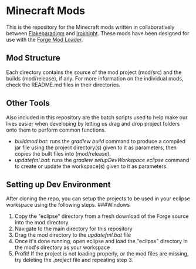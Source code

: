 Minecraft Mods
==============
This is the repository for the Minecraft mods written in collaboratively between [Flakeparadigm](https://flakeparadigm.com) and [Iroknight](https://github.com/Iroknight). These mods have been designed for use with the [Forge Mod Loader](http://minecraftforge.net).

Mod Structure
-------------
Each directory contains the source of the mod project (mod/src) and the builds (mod/release), if any. For more information on the individual mods, check the README.md files in their directories.

Other Tools
-----------
Also included in this repository are the batch scripts used to help make our lives easier when developing by letting us drag and drop project folders onto them to perform common functions.
- _buildmod.bat_: runs the _gradlew build_ command to produce a compiled jar file using the project directory(s) given to it as parameters, then copies the built files into (mod/release).
- _updatefml.bat_: runs the _gradlew setupDevWorkspace eclipse_ command to create or update the workspace(s) given to it as parameters.

Setting up Dev Environment
--------------------------
After cloning the repo, you can setup the projects to be used in your eclipse workspace using the following steps.
###Windows
1. Copy the "eclipse" directory from a fresh download of the Forge source into the mod directory
2. Navigate to the main directory for this repository
3. Drag the mod directory to the _updatefml.bat_ file
4. Once it's done running, open eclipse and load the "eclipse" directory in the mod's directory as your workspace
5. Profit!
If the project is not loading properly, or the mod files are missing, try deleting the _.project_ file and repeating step 3.
